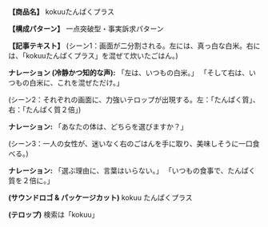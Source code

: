 **【商品名】**
kokuuたんぱくプラス

**【構成パターン】**
一点突破型・事実訴求パターン

**【記事テキスト】**
(シーン1：画面が二分割される。左には、真っ白な白米。右には、「kokuuたんぱくプラス」を混ぜて炊いたごはん。)

**ナレーション (冷静かつ知的な声):**
「左は、いつもの白米。」
「そして右は、いつもの白米に、これを混ぜただけ。」

(シーン2：それぞれの画面に、力強いテロップが出現する。左：「たんぱく質」、右：「たんぱく質２倍」)

**ナレーション:**
「あなたの体は、どちらを選びますか？」

(シーン3：一人の女性が、迷いなく右のごはんを手に取り、美味しそうに一口食べる。)

**ナレーション:**
「選ぶ理由に、言葉はいらない。」
「いつもの食事で、たんぱく質を２倍に。」

**(サウンドロゴ & パッケージカット)**
kokuu たんぱくプラス

**(テロップ)**
検索は「kokuu」
